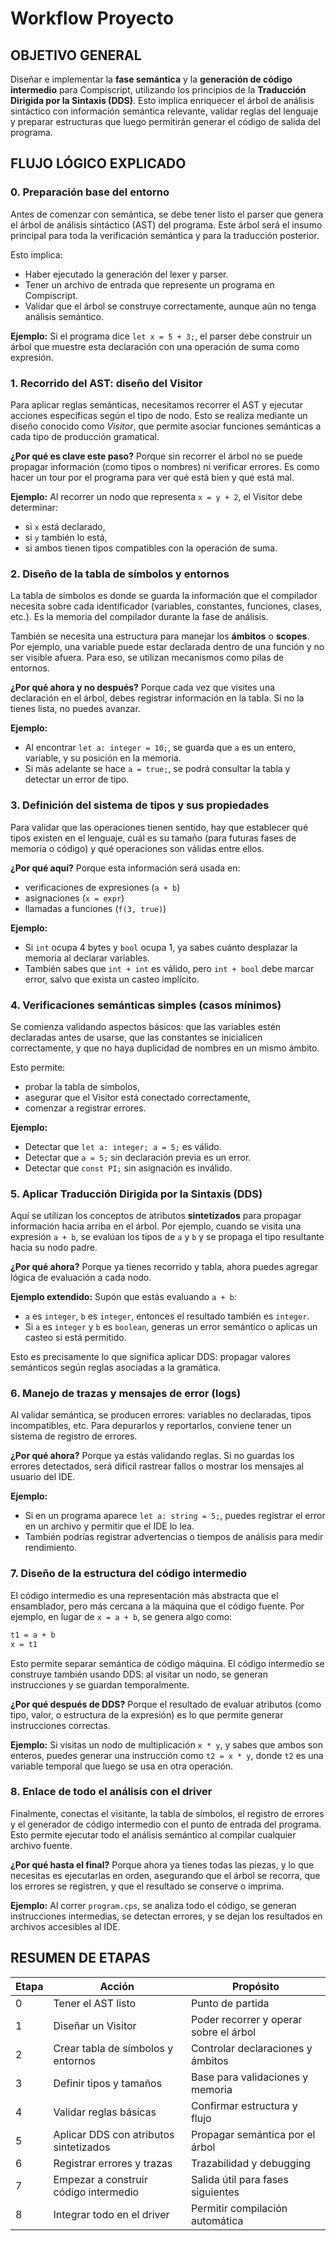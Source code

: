 # Workflow Proyecto

## OBJETIVO GENERAL

Diseñar e implementar la **fase semántica** y la **generación de código intermedio** para Compiscript, utilizando los principios de la **Traducción Dirigida por la Sintaxis (DDS)**. Esto implica enriquecer el árbol de análisis sintáctico con información semántica relevante, validar reglas del lenguaje y preparar estructuras que luego permitirán generar el código de salida del programa.

## FLUJO LÓGICO EXPLICADO

### 0. **Preparación base del entorno**

Antes de comenzar con semántica, se debe tener listo el parser que genera el árbol de análisis sintáctico (AST) del programa. Este árbol será el insumo principal para toda la verificación semántica y para la traducción posterior.

Esto implica:

* Haber ejecutado la generación del lexer y parser.
* Tener un archivo de entrada que represente un programa en Compiscript.
* Validar que el árbol se construye correctamente, aunque aún no tenga análisis semántico.

**Ejemplo:** Si el programa dice `let x = 5 + 3;`, el parser debe construir un árbol que muestre esta declaración con una operación de suma como expresión.

### 1. **Recorrido del AST: diseño del Visitor**

Para aplicar reglas semánticas, necesitamos recorrer el AST y ejecutar acciones específicas según el tipo de nodo. Esto se realiza mediante un diseño conocido como *Visitor*, que permite asociar funciones semánticas a cada tipo de producción gramatical.

**¿Por qué es clave este paso?**
Porque sin recorrer el árbol no se puede propagar información (como tipos o nombres) ni verificar errores. Es como hacer un tour por el programa para ver qué está bien y qué está mal.

**Ejemplo:** Al recorrer un nodo que representa `x = y + 2`, el Visitor debe determinar:

* si `x` está declarado,
* si `y` también lo está,
* si ambos tienen tipos compatibles con la operación de suma.

### 2. **Diseño de la tabla de símbolos y entornos**

La tabla de símbolos es donde se guarda la información que el compilador necesita sobre cada identificador (variables, constantes, funciones, clases, etc.). Es la memoria del compilador durante la fase de análisis.

También se necesita una estructura para manejar los **ámbitos** o **scopes**. Por ejemplo, una variable puede estar declarada dentro de una función y no ser visible afuera. Para eso, se utilizan mecanismos como pilas de entornos.

**¿Por qué ahora y no después?**
Porque cada vez que visites una declaración en el árbol, debes registrar información en la tabla. Si no la tienes lista, no puedes avanzar.

**Ejemplo:**

* Al encontrar `let a: integer = 10;`, se guarda que `a` es un entero, variable, y su posición en la memoria.
* Si más adelante se hace `a = true;`, se podrá consultar la tabla y detectar un error de tipo.

### 3. **Definición del sistema de tipos y sus propiedades**

Para validar que las operaciones tienen sentido, hay que establecer qué tipos existen en el lenguaje, cuál es su tamaño (para futuras fases de memoria o código) y qué operaciones son válidas entre ellos.

**¿Por qué aquí?**
Porque esta información será usada en:

* verificaciones de expresiones (`a + b`)
* asignaciones (`x = expr`)
* llamadas a funciones (`f(3, true)`)

**Ejemplo:**

* Si `int` ocupa 4 bytes y `bool` ocupa 1, ya sabes cuánto desplazar la memoria al declarar variables.
* También sabes que `int + int` es válido, pero `int + bool` debe marcar error, salvo que exista un casteo implícito.

### 4. **Verificaciones semánticas simples (casos mínimos)**

Se comienza validando aspectos básicos: que las variables estén declaradas antes de usarse, que las constantes se inicialicen correctamente, y que no haya duplicidad de nombres en un mismo ámbito.

Esto permite:

* probar la tabla de símbolos,
* asegurar que el Visitor está conectado correctamente,
* comenzar a registrar errores.

**Ejemplo:**

* Detectar que `let a: integer; a = 5;` es válido.
* Detectar que `a = 5;` sin declaración previa es un error.
* Detectar que `const PI;` sin asignación es inválido.

### 5. **Aplicar Traducción Dirigida por la Sintaxis (DDS)**

Aquí se utilizan los conceptos de atributos **sintetizados** para propagar información hacia arriba en el árbol. Por ejemplo, cuando se visita una expresión `a + b`, se evalúan los tipos de `a` y `b` y se propaga el tipo resultante hacia su nodo padre.

**¿Por qué ahora?**
Porque ya tienes recorrido y tabla, ahora puedes agregar lógica de evaluación a cada nodo.

**Ejemplo extendido:**
Supón que estás evaluando `a + b`:

* `a` es `integer`, `b` es `integer`, entonces el resultado también es `integer`.
* Si `a` es `integer` y `b` es `boolean`, generas un error semántico o aplicas un casteo si está permitido.

Esto es precisamente lo que significa aplicar DDS: propagar valores semánticos según reglas asociadas a la gramática.

### 6. **Manejo de trazas y mensajes de error (logs)**

Al validar semántica, se producen errores: variables no declaradas, tipos incompatibles, etc. Para depurarlos y reportarlos, conviene tener un sistema de registro de errores.

**¿Por qué ahora?**
Porque ya estás validando reglas. Si no guardas los errores detectados, será difícil rastrear fallos o mostrar los mensajes al usuario del IDE.

**Ejemplo:**

* Si en un programa aparece `let a: string = 5;`, puedes registrar el error en un archivo y permitir que el IDE lo lea.
* También podrías registrar advertencias o tiempos de análisis para medir rendimiento.

### 7. **Diseño de la estructura del código intermedio**

El código intermedio es una representación más abstracta que el ensamblador, pero más cercana a la máquina que el código fuente. Por ejemplo, en lugar de `x = a + b`, se genera algo como:

```bash
t1 = a + b
x = t1
```

Esto permite separar semántica de código máquina. El código intermedio se construye también usando DDS: al visitar un nodo, se generan instrucciones y se guardan temporalmente.

**¿Por qué después de DDS?**
Porque el resultado de evaluar atributos (como tipo, valor, o estructura de la expresión) es lo que permite generar instrucciones correctas.

**Ejemplo:**
Si visitas un nodo de multiplicación `x * y`, y sabes que ambos son enteros, puedes generar una instrucción como `t2 = x * y`, donde `t2` es una variable temporal que luego se usa en otra operación.

### 8. **Enlace de todo el análisis con el driver**

Finalmente, conectas el visitante, la tabla de símbolos, el registro de errores y el generador de código intermedio con el punto de entrada del programa. Esto permite ejecutar todo el análisis semántico al compilar cualquier archivo fuente.

**¿Por qué hasta el final?**
Porque ahora ya tienes todas las piezas, y lo que necesitas es ejecutarlas en orden, asegurando que el árbol se recorra, que los errores se registren, y que el resultado se conserve o imprima.

**Ejemplo:**
Al correr `program.cps`, se analiza todo el código, se generan instrucciones intermedias, se detectan errores, y se dejan los resultados en archivos accesibles al IDE.

## RESUMEN DE ETAPAS

| Etapa | Acción                                 | Propósito                              |
| ----- | -------------------------------------- | -------------------------------------- |
| 0     | Tener el AST listo                     | Punto de partida                       |
| 1     | Diseñar un Visitor                     | Poder recorrer y operar sobre el árbol |
| 2     | Crear tabla de símbolos y entornos     | Controlar declaraciones y ámbitos      |
| 3     | Definir tipos y tamaños                | Base para validaciones y memoria       |
| 4     | Validar reglas básicas                 | Confirmar estructura y flujo           |
| 5     | Aplicar DDS con atributos sintetizados | Propagar semántica por el árbol        |
| 6     | Registrar errores y trazas             | Trazabilidad y debugging               |
| 7     | Empezar a construir código intermedio  | Salida útil para fases siguientes      |
| 8     | Integrar todo en el driver             | Permitir compilación automática        |
